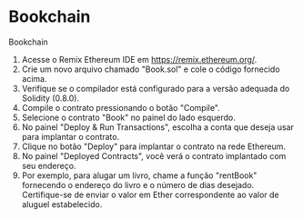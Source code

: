 # Bookchain
Bookchain

1) Acesse o Remix Ethereum IDE em https://remix.ethereum.org/.
2) Crie um novo arquivo chamado "Book.sol" e cole o código fornecido acima.
3) Verifique se o compilador está configurado para a versão adequada do Solidity (0.8.0).
4) Compile o contrato pressionando o botão "Compile".
5) Selecione o contrato "Book" no painel do lado esquerdo.
6) No painel "Deploy & Run Transactions", escolha a conta que deseja usar para implantar o contrato.
7) Clique no botão "Deploy" para implantar o contrato na rede Ethereum.
8) No painel "Deployed Contracts", você verá o contrato implantado com seu endereço.
9) Por exemplo, para alugar um livro, chame a função "rentBook" fornecendo o endereço do livro e o número de dias desejado. Certifique-se de enviar o valor em Ether correspondente ao valor de aluguel estabelecido.
